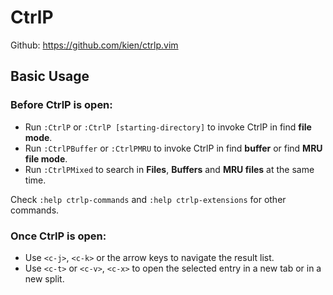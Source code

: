 # CtrlP

Github: https://github.com/kien/ctrlp.vim

## Basic Usage

### Before CtrlP is open:

- Run `:CtrlP` or `:CtrlP [starting-directory]` to invoke CtrlP in find **file mode**.
- Run `:CtrlPBuffer` or `:CtrlPMRU` to invoke CtrlP in find **buffer** or find **MRU file mode**.
- Run `:CtrlPMixed` to search in **Files**, **Buffers** and **MRU files** at the same time.

Check `:help ctrlp-commands` and `:help ctrlp-extensions` for other commands.

### Once CtrlP is open:

- Use `<c-j>`, `<c-k>` or the arrow keys to navigate the result list.
- Use `<c-t>` or `<c-v>`, `<c-x>` to open the selected entry in a new tab or in a new split.



